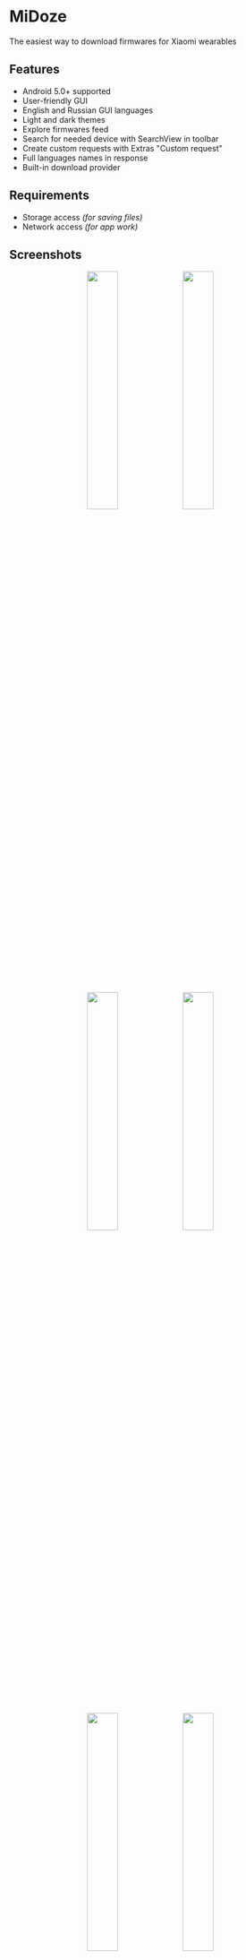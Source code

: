 # MiDoze
The easiest way to download firmwares for Xiaomi wearables

## Features
* Android 5.0+ supported
* User-friendly GUI
* English and Russian GUI languages
* Light and dark themes
* Explore firmwares feed
* Search for needed device with SearchView in toolbar
* Create custom requests with Extras "Custom request"
* Full languages names in response
* Built-in download provider

## Requirements
* Storage access *(for saving files)*
* Network access *(for app work)*

## Screenshots
<p align="center">
  <img src="https://user-images.githubusercontent.com/65981689/161284801-47b783d8-236c-4622-8599-d0b11f386732.jpg" width="33%" height="33%">
  <img src="https://user-images.githubusercontent.com/65981689/161284807-0224d538-79cb-4944-89b5-08e09b026da3.jpg" width="33%" height="33%">
  <img src="https://user-images.githubusercontent.com/65981689/161284813-04b8c642-a27f-45cc-b3db-d4fd36634c90.jpg" width="33%" height="33%">
  <img src="https://user-images.githubusercontent.com/65981689/161284815-90690a63-b731-45bc-909d-b80671fef506.jpg" width="33%" height="33%">
  <img src="https://user-images.githubusercontent.com/65981689/161284816-cb26de9a-cd93-4c8d-b66c-301908982a67.jpg" width="33%" height="33%">
  <img src="https://user-images.githubusercontent.com/65981689/161284817-6b90beaa-f299-4a24-80f2-7b85d7e5236f.jpg" width="33%" height="33%">
</p>

## Credits
* [Keddnyo](https://github.com/Keddnyo) - Application
* [Schakal](https://4pda.to/forum/index.php?showuser=243484) - JSONs storage
